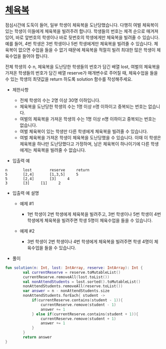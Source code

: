 # [체육복](https://programmers.co.kr/learn/courses/30/lessons/42862)
점심시간에 도둑이 들어, 일부 학생이 체육복을 도난당했습니다. 다행히 여벌 체육복이 있는 학생이 이들에게 체육복을 빌려주려 합니다. 학생들의 번호는 체격 순으로 매겨져 있어, 바로 앞번호의 학생이나 바로 뒷번호의 학생에게만 체육복을 빌려줄 수 있습니다. 예를 들어, 4번 학생은 3번 학생이나 5번 학생에게만 체육복을 빌려줄 수 있습니다. 체육복이 없으면 수업을 들을 수 없기 때문에 체육복을 적절히 빌려 최대한 많은 학생이 체육수업을 들어야 합니다.
   
전체 학생의 수 n, 체육복을 도난당한 학생들의 번호가 담긴 배열 lost, 여벌의 체육복을 가져온 학생들의 번호가 담긴 배열 reserve가 매개변수로 주어질 때, 체육수업을 들을 수 있는 학생의 최댓값을 return 하도록 solution 함수를 작성해주세요.
   
+ 제한사항
	+ 전체 학생의 수는 2명 이상 30명 이하입니다.
	+ 체육복을 도난당한 학생의 수는 1명 이상 n명 이하이고 중복되는 번호는 	없습니다.
	+ 여벌의 체육복을 가져온 학생의 수는 1명 이상 n명 이하이고 중복되는 번호는 없습니다.
	+ 여벌 체육복이 있는 학생만 다른 학생에게 체육복을 빌려줄 수 있습니다.
	+ 여벌 체육복을 가져온 학생이 체육복을 도난당했을 수 있습니다. 이때 이 학생은 체육복을 하나만 도난당했다고 가정하며, 남은 체육복이 하나이기에 다른 학생에게는 체육복을 빌려줄 수 없습니다.
   
+ 입출력 예
```
n		lost		reserve		return
5		[2,4]		[1,3,5]		5
5		[2,4]		[3]		4
3		[3]		[1]		2
```
   
+ 입출력 예 설명
	+ 예제 #1
		+ 1번 학생이 2번 학생에게 체육복을 빌려주고, 3번 학생이나 5번 학생이 4번 학생에게 체육복을 빌려주면 학생 5명이 체육수업을 들을 수 있습니다.
   
	+ 예제 #2
		+ 3번 학생이 2번 학생이나 4번 학생에게 체육복을 빌려주면 학생 4명이 체육수업을 들을 수 있습니다.
   
+ 풀이
```kotlin
fun solution(n: Int, lost: IntArray, reserve: IntArray): Int {
        val currentReserve = reserve.toMutableList()
        currentReserve.removeAll(lost.toList())
        val nonAttendStudents = lost.sorted().toMutableList()
        nonAttendStudents.removeAll(reserve.toList())
        var answer = n - nonAttendStudents.size
        nonAttendStudents.forEach{ student ->
            if(currentReserve.contains(student - 1)){
                currentReserve.remove(student - 1)
                answer += 1
            } else if(currentReserve.contains(student + 1)){
                currentReserve.remove(student + 1)
                answer += 1
            }
        }
        return answer
}
```